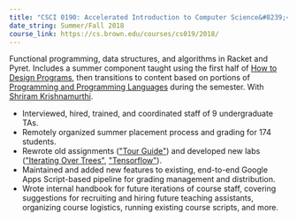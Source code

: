 ```yaml
---
title: "CSCI 0190: Accelerated Introduction to Computer Science&#8239;<sup>*</sup>"
date_string: Summer/Fall 2018
course_link: https://cs.brown.edu/courses/cs019/2018/
---
```


Functional programming, data structures, and algorithms in Racket and Pyret. Includes a summer component taught using the first half of [How to Design Programs](https://htdp.org/), then transitions to content based on portions of [Programming and Programming Languages](https://papl.cs.brown.edu/2018/) during the semester. With [Shriram Krishnamurthi](http://cs.brown.edu/~sk/).

* Interviewed, hired, trained, and coordinated staff of 9 undergraduate TAs.
* Remotely organized summer placement process and grading for 174 students.
* Rewrote old assignments (["Tour Guide"](https://cs.brown.edu/courses/cs019/2018/tour-guidetour-guide.html)) and developed new labs (["Iterating Over Trees"](documents/teaching/csci0190/iterating-over-trees-lab.pdf), ["Tensorflow"](documents/teaching/csci0190/tensorflow-lab.pdf)).
* Maintained and added new features to existing, end-to-end Google Apps Script-based pipeline for grading management and distribution.
* Wrote internal handbook for future iterations of course staff, covering suggestions for recruiting and hiring future teaching assistants, organizing course logistics, running existing course scripts, and more.
